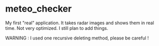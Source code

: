 # meteo_checker
My first "real" application. It takes radar images and shows them in real time. Not very optimized. I still plan to add things.

WARNING : I used one recursive deleting method, please be careful !
